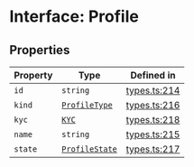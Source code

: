 # Interface: Profile

## Properties

| Property | Type | Defined in |
| ------ | ------ | ------ |
| `id` | `string` | [types.ts:214](https://github.com/monerium/js-monorepo/blob/main/packages/sdk/src/types.ts#L214) |
| `kind` | [`ProfileType`](/docs/packages/sdk/enumerations/ProfileType.md) | [types.ts:216](https://github.com/monerium/js-monorepo/blob/main/packages/sdk/src/types.ts#L216) |
| `kyc` | [`KYC`](/docs/packages/sdk/interfaces/KYC.md) | [types.ts:218](https://github.com/monerium/js-monorepo/blob/main/packages/sdk/src/types.ts#L218) |
| `name` | `string` | [types.ts:215](https://github.com/monerium/js-monorepo/blob/main/packages/sdk/src/types.ts#L215) |
| `state` | [`ProfileState`](/docs/packages/sdk/enumerations/ProfileState.md) | [types.ts:217](https://github.com/monerium/js-monorepo/blob/main/packages/sdk/src/types.ts#L217) |
